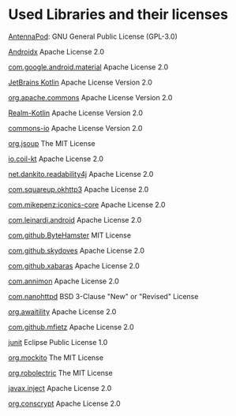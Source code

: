  
# Used Libraries and their licenses

[AntennaPod](https://github.com/AntennaPod/AntennaPod/blob/develop/LICENSE): GNU General Public License (GPL-3.0)

[Androidx](https://github.com/androidx/androidx/blob/androidx-main/LICENSE.txt) Apache License 2.0

[com.google.android.material](https://github.com/material-components/material-components-android/blob/master/LICENSE)
Apache License 2.0

[JetBrains Kotlin](https://github.com/JetBrains/kotlin/blob/master/license/LICENSE.txt) Apache License Version 2.0

[org.apache.commons](https://commons.apache.org/proper/commons-bsf/license.html) Apache License Version 2.0

[Realm-Kotlin](https://github.com/realm/realm-kotlin/blob/main/LICENSE) Apache License Version 2.0

[commons-io](https://github.com/apache/commons-io/blob/master/LICENSE.txt) Apache License Version 2.0

[org.jsoup](https://jsoup.org/license) The MIT License

[io.coil-kt](https://github.com/coil-kt/coil/blob/main/LICENSE.txt) Apache License 2.0

[net.dankito.readability4j](https://github.com/dankito/Readability4J/blob/master/LICENSE) Apache License 2.0

[com.squareup.okhttp3](https://github.com/square/okhttp/blob/master/LICENSE.txt) Apache License 2.0

[//]: # ([io.reactivex.rxjava2]&#40;https://github.com/ReactiveX/RxJava/blob/3.x/LICENSE&#41; Apache License 2.0)

[com.mikepenz:iconics-core](https://github.com/mikepenz/Android-Iconics/blob/develop/LICENSE) Apache License 2.0

[com.leinardi.android](https://github.com/leinardi/FloatingActionButtonSpeedDial/blob/release/LICENSE) Apache License 2.0

[com.github.ByteHamster](https://github.com/ByteHamster/SearchPreference/blob/master/LICENSE) MIT License

[com.github.skydoves](https://github.com/skydoves/Only/blob/master/LICENSE) Apache License 2.0

[com.github.xabaras](https://github.com/xabaras/RecyclerViewSwipeDecorator/blob/master/LICENSE) Apache License 2.0

[com.annimon](https://github.com/aNNiMON/Lightweight-Stream-API/blob/master/LICENSE) Apache License 2.0

[com.nanohttpd](https://github.com/NanoHttpd/nanohttpd/blob/master/LICENSE.md) BSD 3-Clause "New" or "Revised" License

[org.awaitility](https://github.com/awaitility/awaitility/blob/master/LICENSE) Apache License 2.0

[com.github.mfietz](https://github.com/mfietz/fyydlin/blob/master/LICENSE) Apache License 2.0

[junit](https://junit.org/junit4/license.html) Eclipse Public License 1.0

[org.mockito](https://github.com/mockito/mockito/blob/main/LICENSE) The MIT License

[org.robolectric](https://github.com/robolectric/robolectric/blob/master/LICENSE) The MIT License

[javax.inject](https://github.com/javax-inject/javax-inject) Apache License 2.0

[org.conscrypt](https://github.com/google/conscrypt/blob/master/LICENSE) Apache License 2.0
